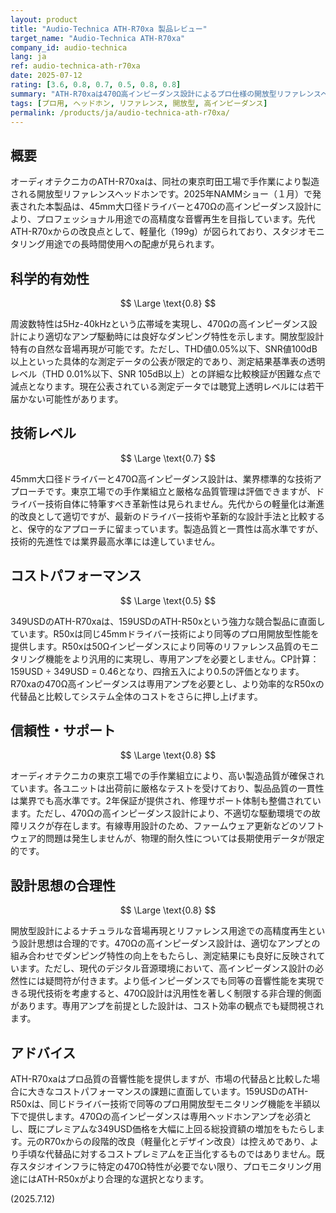 ```yaml
---
layout: product
title: "Audio-Technica ATH-R70xa 製品レビュー"
target_name: "Audio-Technica ATH-R70xa"
company_id: audio-technica
lang: ja
ref: audio-technica-ath-r70xa
date: 2025-07-12
rating: [3.6, 0.8, 0.7, 0.5, 0.8, 0.8]
summary: "ATH-R70xaは470Ω高インピーダンス設計によるプロ仕様の開放型リファレンスヘッドホンですが、159USDのATH-R50xなどの代替品と比較してコストパフォーマンスは大幅に劣ります。"
tags: [プロ用, ヘッドホン, リファレンス, 開放型, 高インピーダンス]
permalink: /products/ja/audio-technica-ath-r70xa/
---
```

## 概要

オーディオテクニカのATH-R70xaは、同社の東京町田工場で手作業により製造される開放型リファレンスヘッドホンです。2025年NAMMショー（１月）で発表された本製品は、45mm大口径ドライバーと470Ωの高インピーダンス設計により、プロフェッショナル用途での高精度な音響再生を目指しています。先代ATH-R70xからの改良点として、軽量化（199g）が図られており、スタジオモニタリング用途での長時間使用への配慮が見られます。

## 科学的有効性

$$ \Large \text{0.8} $$

周波数特性は5Hz-40kHzという広帯域を実現し、470Ωの高インピーダンス設計により適切なアンプ駆動時には良好なダンピング特性を示します。開放型設計特有の自然な音場再現が可能です。ただし、THD値0.05%以下、SNR値100dB以上といった具体的な測定データの公表が限定的であり、測定結果基準表の透明レベル（THD 0.01%以下、SNR 105dB以上）との詳細な比較検証が困難な点で減点となります。現在公表されている測定データでは聴覚上透明レベルには若干届かない可能性があります。

## 技術レベル

$$ \Large \text{0.7} $$

45mm大口径ドライバーと470Ω高インピーダンス設計は、業界標準的な技術アプローチです。東京工場での手作業組立と厳格な品質管理は評価できますが、ドライバー技術自体に特筆すべき革新性は見られません。先代からの軽量化は漸進的改良として適切ですが、最新のドライバー技術や革新的な設計手法と比較すると、保守的なアプローチに留まっています。製造品質と一貫性は高水準ですが、技術的先進性では業界最高水準には達していません。

## コストパフォーマンス

$$ \Large \text{0.5} $$

349USDのATH-R70xaは、159USDのATH-R50xという強力な競合製品に直面しています。R50xは同じ45mmドライバー技術により同等のプロ用開放型性能を提供します。R50xは50Ωインピーダンスにより同等のリファレンス品質のモニタリング機能をより汎用的に実現し、専用アンプを必要としません。CP計算：159USD ÷ 349USD = 0.46となり、四捨五入により0.5の評価となります。R70xaの470Ω高インピーダンスは専用アンプを必要とし、より効率的なR50xの代替品と比較してシステム全体のコストをさらに押し上げます。

## 信頼性・サポート

$$ \Large \text{0.8} $$

オーディオテクニカの東京工場での手作業組立により、高い製造品質が確保されています。各ユニットは出荷前に厳格なテストを受けており、製品品質の一貫性は業界でも高水準です。2年保証が提供され、修理サポート体制も整備されています。ただし、470Ωの高インピーダンス設計により、不適切な駆動環境での故障リスクが存在します。有線専用設計のため、ファームウェア更新などのソフトウェア的問題は発生しませんが、物理的耐久性については長期使用データが限定的です。

## 設計思想の合理性

$$ \Large \text{0.8} $$

開放型設計によるナチュラルな音場再現とリファレンス用途での高精度再生という設計思想は合理的です。470Ωの高インピーダンス設計は、適切なアンプとの組み合わせでダンピング特性の向上をもたらし、測定結果にも良好に反映されています。ただし、現代のデジタル音源環境において、高インピーダンス設計の必然性には疑問符が付きます。より低インピーダンスでも同等の音響性能を実現できる現代技術を考慮すると、470Ω設計は汎用性を著しく制限する非合理的側面があります。専用アンプを前提とした設計は、コスト効率の観点でも疑問視されます。

## アドバイス

ATH-R70xaはプロ品質の音響性能を提供しますが、市場の代替品と比較した場合に大きなコストパフォーマンスの課題に直面しています。159USDのATH-R50xは、同じドライバー技術で同等のプロ用開放型モニタリング機能を半額以下で提供します。470Ωの高インピーダンスは専用ヘッドホンアンプを必須とし、既にプレミアムな349USD価格を大幅に上回る総投資額の増加をもたらします。元のR70xからの段階的改良（軽量化とデザイン改良）は控えめであり、より手頃な代替品に対するコストプレミアムを正当化するものではありません。既存スタジオインフラに特定の470Ω特性が必要でない限り、プロモニタリング用途にはATH-R50xがより合理的な選択となります。

(2025.7.12)